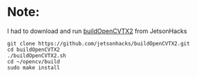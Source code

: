 # Note:
I had to download and run [buildOpenCVTX2](www.jetsonhacks.com/2017/04/05/build-opencv-nvidia-jetson-tx2/) from JetsonHacks
```
git clone https://github.com/jetsonhacks/buildOpenCVTX2.git
cd buildOpenCVTX2
./buildOpenCVTX2.sh
cd ~/opencv/build
sudo make install
```
